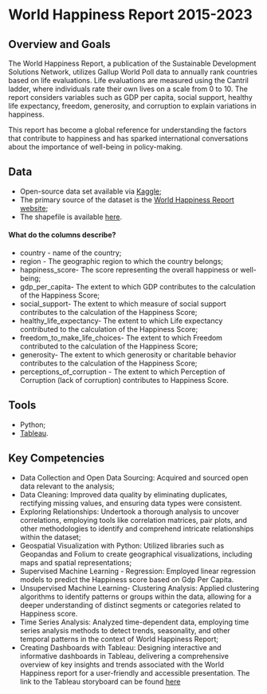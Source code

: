 # World Happiness Report 2015-2023

## Overview and Goals
 The World Happiness Report, a publication of the Sustainable Development Solutions Network, utilizes Gallup World Poll data to annually rank countries based on life evaluations. Life evaluations are measured using the Cantril ladder, where individuals rate their own lives on a scale from 0 to 10. The report considers variables such as GDP per capita, social support, healthy life expectancy, freedom, generosity, and corruption to explain variations in happiness.

This report has become a global reference for understanding the factors that contribute to happiness and has sparked international conversations about the importance of well-being in policy-making. 

## Data
- Open-source data set available via [Kaggle](https://www.kaggle.com/datasets/sazidthe1/global-happiness-scores-and-factors/data);
- The primary source of the dataset is the [World Happiness Report website](https://worldhappiness.report/);
- The shapefile is available [here](https://drive.google.com/file/d/1SsKtgT_wdiPb9qri4C0qeHzU_Y-SWQfT/view?usp=drive_link).

#### What do the columns describe?
- country - name of the country;
- region - The geographic region to which the country belongs;
- happiness_score- The score representing the overall happiness or well-being;
- gdp_per_capita- The extent to which GDP contributes to the calculation of the Happiness Score;
- social_support- The extent to which measure of social support contributes to the calculation of the Happiness Score;
- healthy_life_expectancy- The extent to which Life expectancy contributed to the calculation of the Happiness Score;
- freedom_to_make_life_choices- The extent to which Freedom contributed to the calculation of the Happiness Score;
- generosity- The extent to which generosity or charitable behavior contributes to the calculation of the Happiness Score;
- perceptions_of_corruption - The extent to which Perception of Corruption (lack of corruption) contributes to Happiness Score.

## Tools

- Python;
- [Tableau](https://public.tableau.com/app/profile/goce.panovski/viz/WorldHappinessReport2015-2023_17011847790650/Story1?publish=yes).

## Key Competencies
- Data Collection and Open Data Sourcing: Acquired and sourced open data relevant to the analysis;
- Data Cleaning: Improved data quality by eliminating duplicates, rectifying missing values, and ensuring data types were consistent.
- Exploring Relationships: Undertook a thorough analysis to uncover correlations, employing tools like correlation matrices, pair plots, and other methodologies to identify and comprehend intricate relationships within the dataset;
- Geospatial Visualization with Python: Utilized libraries such as Geopandas and Folium to create geographical visualizations, including maps and spatial representations;
- Supervised Machine Learning - Regression: Employed linear regression models to predict the Happiness score based on Gdp Per Capita.
- Unsupervised Machine Learning- Clustering Analysis: Applied clustering algorithms to identify patterns or groups within the data, allowing for a deeper understanding of distinct segments or categories related to Happiness score.
- Time Series  Analysis: Analyzed time-dependent data, employing time series analysis methods to detect trends, seasonality, and other temporal patterns in the context of World Happiness Report;
- Creating Dashboards with Tableau: Designing interactive and informative dashboards in Tableau, delivering a comprehensive overview of key insights and trends associated with the World Happiness report for a user-friendly and accessible presentation.
  The link to the Tableau storyboard can be found [here](https://public.tableau.com/app/profile/goce.panovski/viz/WorldHappinessReport2015-2023_17011847790650/Story1?publish=yes)

 
